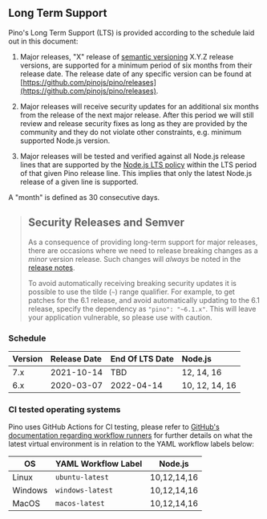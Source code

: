 ## Long Term Support

Pino's Long Term Support (LTS) is provided according to the schedule laid
out in this document:

1. Major releases, "X" release of [semantic versioning][semver] X.Y.Z release
   versions, are supported for a minimum period of six months from their release
   date. The release date of any specific version can be found at
   [https://github.com/pinojs/pino/releases](https://github.com/pinojs/pino/releases).

1. Major releases will receive security updates for an additional six months
   from the release of the next major release. After this period
   we will still review and release security fixes as long as they are
   provided by the community and they do not violate other constraints,
   e.g. minimum supported Node.js version.

1. Major releases will be tested and verified against all Node.js
   release lines that are supported by the
   [Node.js LTS policy](https://github.com/nodejs/Release) within the
   LTS period of that given Pino release line. This implies that only
   the latest Node.js release of a given line is supported.

A "month" is defined as 30 consecutive days.

> ## Security Releases and Semver
>
> As a consequence of providing long-term support for major releases, there
> are occasions where we need to release breaking changes as a _minor_
> version release. Such changes will _always_ be noted in the
> [release notes](https://github.com/pinojs/pino/releases).
>
> To avoid automatically receiving breaking security updates it is possible to use
> the tilde (`~`) range qualifier. For example, to get patches for the 6.1
> release, and avoid automatically updating to the 6.1 release, specify
> the dependency as `"pino": "~6.1.x"`. This will leave your application vulnerable,
> so please use with caution.

[semver]: https://semver.org/

<a name="lts-schedule"></a>

### Schedule

| Version | Release Date | End Of LTS Date | Node.js              |
| :------ | :----------- | :-------------- | :------------------- |
| 7.x     | 2021-10-14   | TBD             | 12, 14, 16           |
| 6.x     | 2020-03-07   | 2022-04-14      | 10, 12, 14, 16       |

<a name="supported-os"></a>

### CI tested operating systems

Pino uses GitHub Actions for CI testing, please refer to
[GitHub's documentation regarding workflow runners](https://docs.github.com/en/actions/using-github-hosted-runners/about-github-hosted-runners#supported-runners-and-hardware-resources)
for further details on what the latest virtual environment is in relation to
the YAML workflow labels below:

| OS      | YAML Workflow Label    | Node.js      |
|---------|------------------------|--------------|
| Linux   | `ubuntu-latest`        | 10,12,14,16  |
| Windows | `windows-latest`       | 10,12,14,16  |
| MacOS   | `macos-latest`         | 10,12,14,16  |
